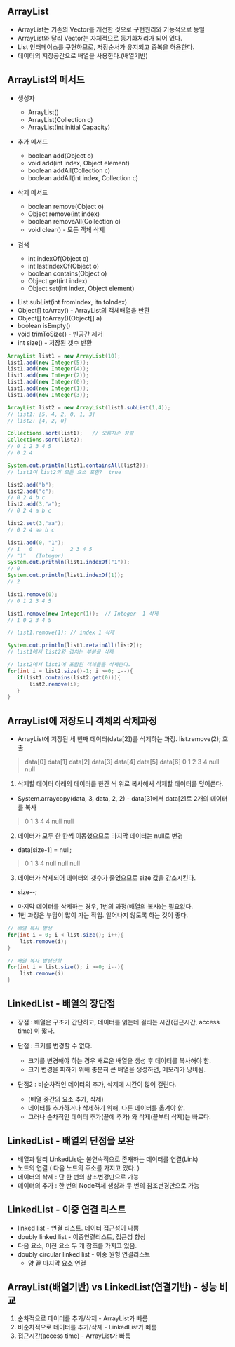 ArrayList
-----

* ArrayList는 기존의 Vector를 개선한 것으로 구현원리와 기능적으로 동일
* ArrayList와 달리 Vector는 자체적으로 동기화처리가 되어 있다. 
* List 인터페이스를 구현하므로, 저장순서가 유지되고 중복을 허용한다. 
* 데이터의 저장공간으로 배열을 사용한다.(배열기반) 


ArrayList의 메서드
-----

+ 생성자
    * ArrayList()   
    * ArrayList(Collection c)
    * ArrayList(int initial Capacity)

+ 추가 메서드 
    * boolean add(Object o)
    * void add(int index, Object element)
    * boolean addAll(Collection c)
    * boolean addAll(int index, Collection c)

+ 삭제 메서드
    * boolean remove(Object o)
    * Object remove(int index)
    * boolean removeAll(Collection c)
    * void clear() - 모든 객체 삭제

+ 검색
    * int indexOf(Object o)
    * int lastIndexOf(Object o)
    * boolean contains(Object o)
    * Object get(int index)
    * Object set(int index, Object element)

 * List subList(int fromIndex, itn toIndex)
 * Object[] toArray()   - ArrayList의 객체배열을 반환
 * Object[] toArray()(Object[] a)
 * boolean isEmpty()
 * void trimToSize()    - 빈공간 제거
 * int size() - 저장된 갯수 반환 

 ```java
 ArrayList list1 = new ArrayList(10);
 list1.add(new Integer(5));
 list1.add(new Integer(4));
 list1.add(new Integer(2));
 list1.add(new Integer(0));
 list1.add(new Integer(1));
 list1.add(new Integer(3));

 ArrayList list2 = new ArrayList(list1.subList(1,4));
 // list1: [5, 4, 2, 0, 1, 3]
 // list2: [4, 2, 0]

 Collections.sort(list1);   // 오름차순 정렬
 Collections.sort(list2);   
 // 0 1 2 3 4 5
 // 0 2 4

 System.out.println(list1.containsAll(list2));
 // list1이 list2의 모든 요소 포함?  true 

 list2.add("b");
 list2.add("c");
 // 0 2 4 b c
 list2.add(3,"a");
 // 0 2 4 a b c
 
 list2.set(3,"aa");
 // 0 2 4 aa b c

 list1.add(0, "1");
 // 1   0      1     2 3 4 5 
 // "1"   (Integer)
 System.out.pritnln(list1.indexOf("1"));
 // 0 
 System.out.println(list1.indexOf(1));
 // 2 

 list1.remove(0); 
 // 0 1 2 3 4 5 
 
 list1.remove(new Integer(1));  // Integer  1 삭제
 // 1 0 2 3 4 5 

// list1.remove(1); // index 1 삭제 

System.out.println(list1.retainAll(list2));
// list1에서 list2와 겹치는 부분을 삭제 

// list2에서 list1에 포함된 객체들을 삭제한다.
for(int i = list2.size()-1; i >=0; i--){
    if(list1.contains(list2.get(0))){
        list2.remove(i);
    }
}
```


ArrayList에 저장도니 객체의 삭제과정 
-----

* ArrayList에 저장된 세 번째 데이터(data[2])를 삭제하는 과정. list.remove(2); 호출
> data[0] data[1] data[2] data[3] data[4] data[5] data[6]
>   0       1       2       3       4       null    null 
1. 삭제할 데이터 아래의 데이터를 한칸 씩 위로 복사해서 삭제할 데이터를 덮어쓴다. 
 * System.arraycopy(data, 3, data, 2, 2)    - data[3]에서 data[2]로 2개의 데이터를 복사 
>   0       1       3       4       4       null    null
2. 데이터가 모두 한 칸씩 이동했으므로 마지막 데이터는 null로 변경
 * data[size-1] = null;
>   0       1       3       4       null    null    null
3. 데이터가 삭제되어 데이터의 갯수가 줄었으므로 size 값을 감소시킨다. 
 * size--; 

+ 마지막 데이터를 삭제하는 경우, 1번의 과정(배열의 복사)는 필요없다. 
+ 1번 과정은 부담이 많이 가는 작업. 일어나지 않도록 하는 것이 좋다. 
```java
// 배열 복사 발생 
for(int i = 0; i < list.size(); i++){
    list.remove(i);
}

// 배열 복사 발생안함 
for(int i = list.size(); i >=0; i--){
    list.remove(i)
}
```

LinkedList - 배열의 장단점
-----

* 장점 : 배열은 구조가 간단하고, 데이터를 읽는데 걸리는 시간(접근시간, access time) 이 짧다.

* 단점 : 크기를 변경할 수 없다. 
    + 크기를 변경해야 하는 경우 새로운 배열을 생성 후 데이터를 복사해야 함. 
    + 크기 변경을 피하기 위해 충분히 큰 배열을 생성하면, 메모리가 낭비됨. 
* 단점2 : 비순차적인 데이터의 추가, 삭제에 시간이 많이 걸린다.
    + (배열 중간의 요소 추가, 삭제)
    + 데이터를 추가하거나 삭제하기 위해, 다른 데이터를 옮겨야 함. 
    + 그러나 순차적인 데이터 추가(끝에 추가) 와 삭제(끝부터 삭제)는 빠르다. 

LinkedList - 배열의 단점을 보완
-----

* 배열과 달리 LinkedList는 불연속적으로 존재하는 데이터를 연결(Link)
* 노드의 연결 ( 다음 노드의 주소를 가지고 있다. )
* 데이터의 삭제 : 단 한 번의 참조변경만으로 가능 
* 데이터의 추가 : 한 번의 Node객체 생성과 두 번의 참조변경만으로 가능 


LinkedList - 이중 연결 리스트
-----

* linked list - 연결 리스트. 데이터 접근성이 나쁨
* doubly linked list - 이중연결리스트, 접근성 향상 
* 다음 요소, 이전 요소 두 개 참조를 가지고 있음. 
* doubly circular linked list - 이중 원형 연결리스트
    + 양 끝 마지막 요소 연결 


ArrayList(배열기반) vs LinkedList(연결기반) - 성능 비교
-----

1. 순차적으로 데이터를 추가/삭제 - ArrayList가 빠름
2. 비순차적으로 데이터를 추가/삭제 - LinkedList가 빠름 
3. 접근시간(access time) - ArrayList가 빠름 